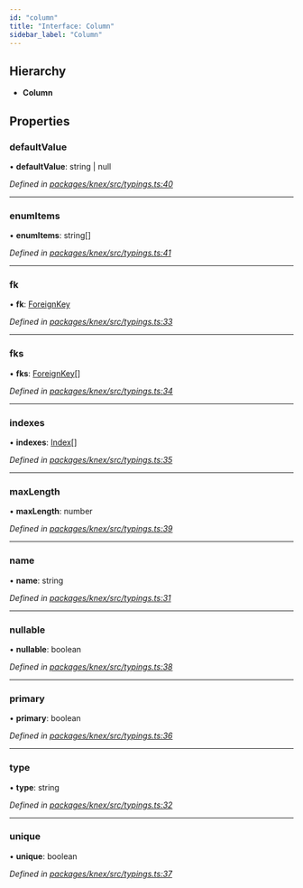 ```yaml
---
id: "column"
title: "Interface: Column"
sidebar_label: "Column"
---
```


## Hierarchy

* **Column**

## Properties

### defaultValue

•  **defaultValue**: string \| null

*Defined in [packages/knex/src/typings.ts:40](https://github.com/mikro-orm/mikro-orm/blob/8766baa31/packages/knex/src/typings.ts#L40)*

___

### enumItems

•  **enumItems**: string[]

*Defined in [packages/knex/src/typings.ts:41](https://github.com/mikro-orm/mikro-orm/blob/8766baa31/packages/knex/src/typings.ts#L41)*

___

### fk

•  **fk**: [ForeignKey](foreignkey.md)

*Defined in [packages/knex/src/typings.ts:33](https://github.com/mikro-orm/mikro-orm/blob/8766baa31/packages/knex/src/typings.ts#L33)*

___

### fks

•  **fks**: [ForeignKey](foreignkey.md)[]

*Defined in [packages/knex/src/typings.ts:34](https://github.com/mikro-orm/mikro-orm/blob/8766baa31/packages/knex/src/typings.ts#L34)*

___

### indexes

•  **indexes**: [Index](index.md)[]

*Defined in [packages/knex/src/typings.ts:35](https://github.com/mikro-orm/mikro-orm/blob/8766baa31/packages/knex/src/typings.ts#L35)*

___

### maxLength

•  **maxLength**: number

*Defined in [packages/knex/src/typings.ts:39](https://github.com/mikro-orm/mikro-orm/blob/8766baa31/packages/knex/src/typings.ts#L39)*

___

### name

•  **name**: string

*Defined in [packages/knex/src/typings.ts:31](https://github.com/mikro-orm/mikro-orm/blob/8766baa31/packages/knex/src/typings.ts#L31)*

___

### nullable

•  **nullable**: boolean

*Defined in [packages/knex/src/typings.ts:38](https://github.com/mikro-orm/mikro-orm/blob/8766baa31/packages/knex/src/typings.ts#L38)*

___

### primary

•  **primary**: boolean

*Defined in [packages/knex/src/typings.ts:36](https://github.com/mikro-orm/mikro-orm/blob/8766baa31/packages/knex/src/typings.ts#L36)*

___

### type

•  **type**: string

*Defined in [packages/knex/src/typings.ts:32](https://github.com/mikro-orm/mikro-orm/blob/8766baa31/packages/knex/src/typings.ts#L32)*

___

### unique

•  **unique**: boolean

*Defined in [packages/knex/src/typings.ts:37](https://github.com/mikro-orm/mikro-orm/blob/8766baa31/packages/knex/src/typings.ts#L37)*
